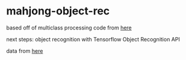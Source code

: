 # mahjong-object-rec

based off of multiclass processing code from [here](https://github.com/bnsreenu/python_for_image_processing_APEER)

next steps: object recognition with Tensorflow Object Recognition API

data from [here](
https://github.com/Camerash/mahjong-dataset)
